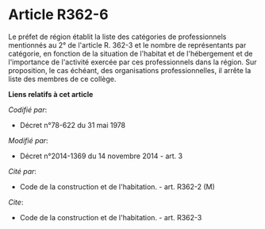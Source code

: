 # Article R362-6

Le préfet de région établit la liste des catégories de professionnels mentionnés au 2° de l'article R. 362-3 et le nombre de
représentants par catégorie, en fonction de la situation de l'habitat et de l'hébergement et de l'importance de l'activité
exercée par ces professionnels dans la région. Sur proposition, le cas échéant, des organisations professionnelles, il arrête
la liste des membres de ce collège.

**Liens relatifs à cet article**

_Codifié par_:

  - Décret n°78-622 du 31 mai 1978

_Modifié par_:

  - Décret n°2014-1369 du 14 novembre 2014 - art. 3

_Cité par_:

  - Code de la construction et de l'habitation. - art. R362-2 (M)

_Cite_:

  - Code de la construction et de l'habitation. - art. R362-3
